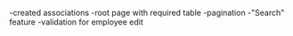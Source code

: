 -created associations
-root page with required table
-pagination
-"Search" feature
-validation for employee edit
